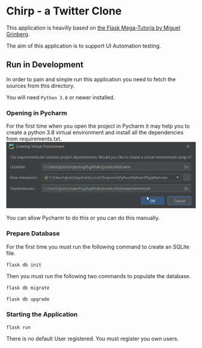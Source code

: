 # Chirp - a Twitter Clone
This application is heavilly based on
[the Flask Mega-Tutoria by Miguel Grinberg](https://blog.miguelgrinberg.com/post/the-flask-mega-tutorial-part-i-hello-world).

The aim of this application is to support UI Automation testing.

## Run in Development
In order to pain and simple run this application you need to fetch the sources from this directory.

You will need `Python 3.8` or newer installed.

### Opening in Pycharm
For the first time when you open the project in Pycharm it may help you to create a python 3.8
virtual environment and install all the dependencies from requirements.txt.
![](assets/markdown-img-paste-20210313142904860.png)

You can allow Pycharm to do this or you can do this manually.

### Prepare Database
For the first time you must run the following command to create an SQLite file.
```commandline
flask db init
```

Then you must run the following two commands to populate the database.
```commandline
flask db migrate
```

```commandline
flask db upgrade
```

### Starting the Application
```commandline
flask run
```

There is no default User registered. You must register you own users.
